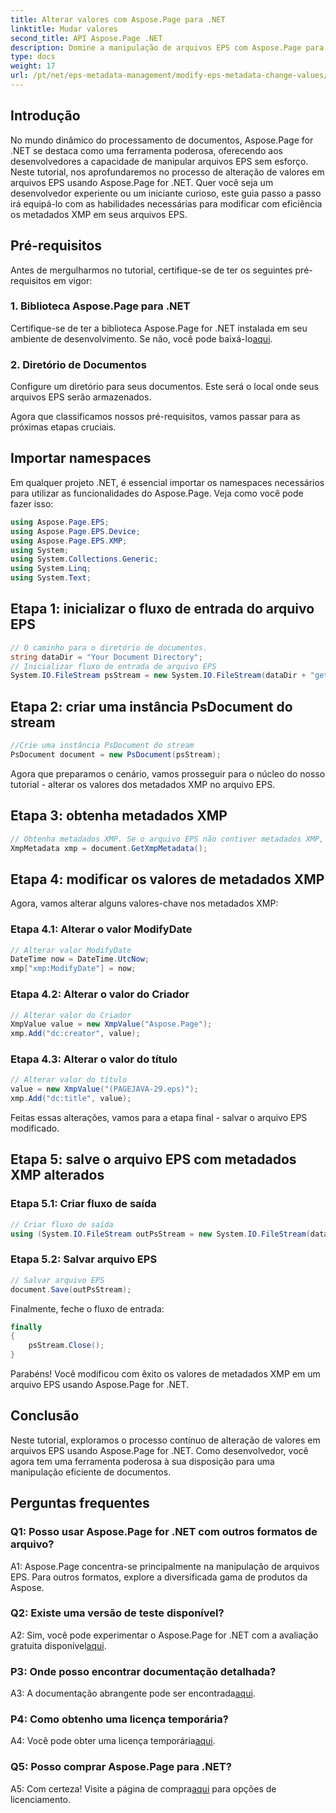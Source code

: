```yaml
---
title: Alterar valores com Aspose.Page para .NET
linktitle: Mudar valores
second_title: API Aspose.Page .NET
description: Domine a manipulação de arquivos EPS com Aspose.Page para .NET. Altere os valores dos metadados XMP sem esforço.
type: docs
weight: 17
url: /pt/net/eps-metadata-management/modify-eps-metadata-change-values/
---
```

## Introdução

No mundo dinâmico do processamento de documentos, Aspose.Page for .NET se destaca como uma ferramenta poderosa, oferecendo aos desenvolvedores a capacidade de manipular arquivos EPS sem esforço. Neste tutorial, nos aprofundaremos no processo de alteração de valores em arquivos EPS usando Aspose.Page for .NET. Quer você seja um desenvolvedor experiente ou um iniciante curioso, este guia passo a passo irá equipá-lo com as habilidades necessárias para modificar com eficiência os metadados XMP em seus arquivos EPS.

## Pré-requisitos

Antes de mergulharmos no tutorial, certifique-se de ter os seguintes pré-requisitos em vigor:

### 1. Biblioteca Aspose.Page para .NET

Certifique-se de ter a biblioteca Aspose.Page for .NET instalada em seu ambiente de desenvolvimento. Se não, você pode baixá-lo[aqui](https://releases.aspose.com/page/net/).

### 2. Diretório de Documentos

Configure um diretório para seus documentos. Este será o local onde seus arquivos EPS serão armazenados.

Agora que classificamos nossos pré-requisitos, vamos passar para as próximas etapas cruciais.

## Importar namespaces

Em qualquer projeto .NET, é essencial importar os namespaces necessários para utilizar as funcionalidades do Aspose.Page. Veja como você pode fazer isso:

```csharp
using Aspose.Page.EPS;
using Aspose.Page.EPS.Device;
using Aspose.Page.EPS.XMP;
using System;
using System.Collections.Generic;
using System.Linq;
using System.Text;
```

## Etapa 1: inicializar o fluxo de entrada do arquivo EPS

```csharp
// O caminho para o diretório de documentos.
string dataDir = "Your Document Directory";
// Inicializar fluxo de entrada de arquivo EPS
System.IO.FileStream psStream = new System.IO.FileStream(dataDir + "get_input.eps", System.IO.FileMode.Open, System.IO.FileAccess.Read);
```

## Etapa 2: criar uma instância PsDocument do stream

```csharp
//Crie uma instância PsDocument do stream
PsDocument document = new PsDocument(psStream);
```

Agora que preparamos o cenário, vamos prosseguir para o núcleo do nosso tutorial - alterar os valores dos metadados XMP no arquivo EPS.

## Etapa 3: obtenha metadados XMP

```csharp
// Obtenha metadados XMP. Se o arquivo EPS não contiver metadados XMP, obteremos um novo preenchido com valores de comentários de metadados PS (%%Creator, %%CreateDate, %%Title, etc.)
XmpMetadata xmp = document.GetXmpMetadata();
```

## Etapa 4: modificar os valores de metadados XMP

Agora, vamos alterar alguns valores-chave nos metadados XMP:

### Etapa 4.1: Alterar o valor ModifyDate

```csharp
// Alterar valor ModifyDate
DateTime now = DateTime.UtcNow;
xmp["xmp:ModifyDate"] = now;
```

### Etapa 4.2: Alterar o valor do Criador

```csharp
// Alterar valor do Criador
XmpValue value = new XmpValue("Aspose.Page");
xmp.Add("dc:creator", value);
```

### Etapa 4.3: Alterar o valor do título

```csharp
// Alterar valor do título
value = new XmpValue("(PAGEJAVA-29.eps)");
xmp.Add("dc:title", value);
```

Feitas essas alterações, vamos para a etapa final - salvar o arquivo EPS modificado.

## Etapa 5: salve o arquivo EPS com metadados XMP alterados

### Etapa 5.1: Criar fluxo de saída

```csharp
// Criar fluxo de saída
using (System.IO.FileStream outPsStream = new System.IO.FileStream(dataDir + "change_values_output.eps", System.IO.FileMode.Create, System.IO.FileAccess.Write))
```

### Etapa 5.2: Salvar arquivo EPS

```csharp
// Salvar arquivo EPS
document.Save(outPsStream);
```

Finalmente, feche o fluxo de entrada:

```csharp
finally
{
    psStream.Close();
}
```

Parabéns! Você modificou com êxito os valores de metadados XMP em um arquivo EPS usando Aspose.Page for .NET.

## Conclusão

Neste tutorial, exploramos o processo contínuo de alteração de valores em arquivos EPS usando Aspose.Page for .NET. Como desenvolvedor, você agora tem uma ferramenta poderosa à sua disposição para uma manipulação eficiente de documentos.

## Perguntas frequentes

### Q1: Posso usar Aspose.Page for .NET com outros formatos de arquivo?

A1: Aspose.Page concentra-se principalmente na manipulação de arquivos EPS. Para outros formatos, explore a diversificada gama de produtos da Aspose.

### Q2: Existe uma versão de teste disponível?

 A2: Sim, você pode experimentar o Aspose.Page for .NET com a avaliação gratuita disponível[aqui](https://releases.aspose.com/).

### P3: Onde posso encontrar documentação detalhada?

 A3: A documentação abrangente pode ser encontrada[aqui](https://reference.aspose.com/page/net/).

### P4: Como obtenho uma licença temporária?

 A4: Você pode obter uma licença temporária[aqui](https://purchase.aspose.com/temporary-license/).

### Q5: Posso comprar Aspose.Page para .NET?

 A5: Com certeza! Visite a página de compra[aqui](https://purchase.aspose.com/buy) para opções de licenciamento.